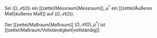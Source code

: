 Sei $(\Omega, \mathcal{P}(\Omega))$ ein [[zettel/Messraum|Messraum]], $\mu^*$ ein [[zettel/Äußeres Maß|äußeres Maß]] auf $(\Omega, \mathcal{P}(\Omega))$.

Der [[zettel/Maßraum|Maßraum]] $(\Omega, \mathcal{P}(\Omega), \mu^*)$ ist [[zettel/Maßraum/Vollständigkeit|vollständig]].